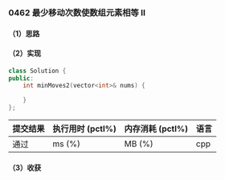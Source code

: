 ### 0462 最少移动次数使数组元素相等 II

#### （1）思路

#### （2）实现

```cpp
class Solution {
public:
    int minMoves2(vector<int>& nums) {

    }
};
```

| 提交结果 | 执行用时 (pctl%) | 内存消耗 (pctl%) | 语言 |
|:---------|:-----------------|:-----------------|:-----|
| 通过     |  ms (%)   |  MB (%)  | cpp  |

#### （3）收获
